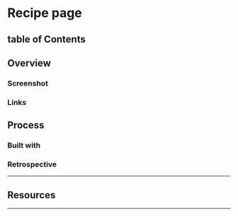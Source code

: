 # Recipe page

## table of Contents

## Overview

### Screenshot

### Links

## Process

### Built with

### Retrospective

---

## Resources

---
